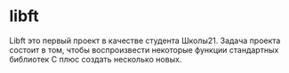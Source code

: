 # libft
Libft это первый проект в качестве студента Школы21. Задача проекта состоит в том, чтобы воспроизвести некоторые функции стандартных библиотек С плюс создать несколько новых.
